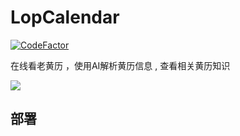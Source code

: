# LopCalendar
[![CodeFactor](https://www.codefactor.io/repository/github/345jr/lophuangli/badge)](https://www.codefactor.io/repository/github/345jr/lophuangli)

在线看老黄历 ，使用AI解析黄历信息 , 查看相关黄历知识 

![](https://image.lopop.top/LaoHuangLi/readmeImage.png)

## 部署

### 